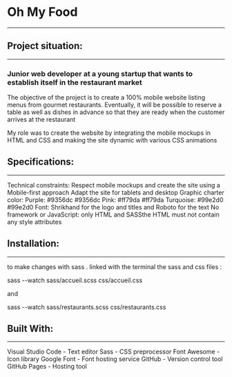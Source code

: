 # Oh My Food 
------------------------------
## Project situation:

------------------------------
### Junior web developer at a young startup that wants to establish itself in the restaurant market

The objective of the project is to create a 100% mobile website listing menus from gourmet restaurants. Eventually, it will be possible to reserve a table as well as dishes in advance so that they are ready when the customer arrives at the restaurant

My role was to create the website by integrating the mobile mockups in HTML and CSS and making the site dynamic with various CSS animations

## Specifications:

------------------------------
Technical constraints:
Respect mobile mockups and create the site using a Mobile-first approach
Adapt the site for tablets and desktop
Graphic charter color:
Purple: #9356dc #9356dc
Pink: #ff79da #ff79da
Turquoise: #99e2d0 #99e2d0
Font: Shrikhand for the logo and titles and Roboto for the text
No framework or JavaScript: only HTML and SASSthe HTML must not contain any style attributes

## Installation:

------------------------------
to make changes with sass . linked with the terminal the sass and css files :

sass --watch sass/accueil.scss css/accueil.css

and 

sass --watch sass/restaurants.scss css/restaurants.css



## Built With:

------------------------------
Visual Studio Code - Text editor
Sass - CSS preprocessor
Font Awesome - Icon library
Google Font - Font hosting service
GitHub - Version control tool
GitHub Pages - Hosting tool